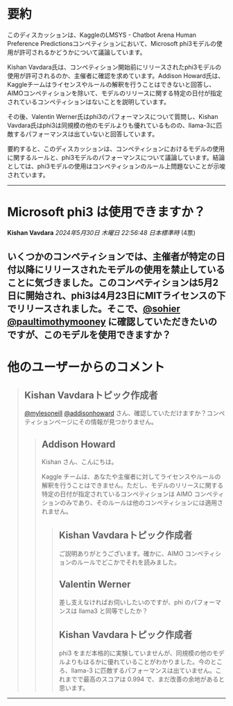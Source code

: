 # 要約 
このディスカッションは、KaggleのLMSYS - Chatbot Arena Human Preference Predictionsコンペティションにおいて、Microsoft phi3モデルの使用が許可されるかどうかについて議論しています。

Kishan Vavdara氏は、コンペティション開始前にリリースされたphi3モデルの使用が許可されるのか、主催者に確認を求めています。Addison Howard氏は、Kaggleチームはライセンスやルールの解釈を行うことはできないと回答し、AIMOコンペティションを除いて、モデルのリリースに関する特定の日付が指定されているコンペティションはないことを説明しています。

その後、Valentin Werner氏はphi3のパフォーマンスについて質問し、Kishan Vavdara氏はphi3は同規模の他のモデルよりも優れているものの、llama-3に匹敵するパフォーマンスは出ていないと回答しています。

要約すると、このディスカッションは、コンペティションにおけるモデルの使用に関するルールと、phi3モデルのパフォーマンスについて議論しています。結論としては、phi3モデルの使用はコンペティションのルール上問題ないことが示唆されています。


---
# Microsoft phi3 は使用できますか？
**Kishan Vavdara** *2024年5月30日 木曜日 22:56:48 日本標準時* (4票)

いくつかのコンペティションでは、主催者が特定の日付以降にリリースされたモデルの使用を禁止していることに気づきました。このコンペティションは5月2日に開始され、phi3は4月23日にMITライセンスの下でリリースされました。そこで、[@sohier](https://www.kaggle.com/sohier) [@paultimothymooney](https://www.kaggle.com/paultimothymooney) に確認していただきたいのですが、このモデルを使用できますか？
---
# 他のユーザーからのコメント
> ## Kishan Vavdaraトピック作成者
> 
> [@mylesoneill](https://www.kaggle.com/mylesoneill) [@addisonhoward](https://www.kaggle.com/addisonhoward) さん、確認していただけますか？コンペティションページにその情報が見つかりません。
> 
> 
> 
> > ## Addison Howard
> > 
> > Kishan さん、こんにちは。
> > 
> > Kaggle チームは、あなたや主催者に対してライセンスやルールの解釈を行うことはできません。ただし、モデルのリリースに関する特定の日付が指定されているコンペティションは AIMO コンペティションのみであり、そのルールは他のコンペティションには適用されません。
> > 
> > 
> > 
> > > ## Kishan Vavdaraトピック作成者
> > > 
> > > ご説明ありがとうございます。確かに、AIMO コンペティションのルールでどこかでそれを読みました。
> > > 
> > > 
> > > 
> > > ## Valentin Werner
> > > 
> > > 差し支えなければお伺いしたいのですが、phi のパフォーマンスは llama3 と同等でしたか？
> > > 
> > > 
> > > 
> > > ## Kishan Vavdaraトピック作成者
> > > 
> > > phi3 をまだ本格的に実験していませんが、同規模の他のモデルよりもはるかに優れていることがわかりました。今のところ、llama-3 に匹敵するパフォーマンスは出ていません。これまでで最高のスコアは 0.994 で、まだ改善の余地があると思います。
> > > 
> > > 
> > > 
--- 

